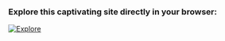### Explore this captivating site directly in your browser:

[![Explore](https://img.shields.io/badge/Explore-Site-green?style=for-the-badge&logo=github)](https://https://aligadashov.github.io/register-and-login-page/)

